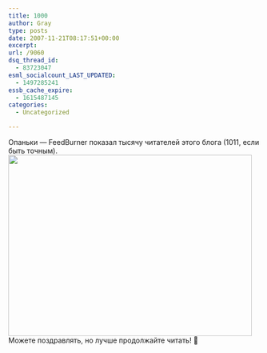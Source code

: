 ```yaml
---
title: 1000
author: Gray
type: posts
date: 2007-11-21T08:17:51+00:00
excerpt:
url: /9060
dsq_thread_id:
  - 83723047
esml_socialcount_LAST_UPDATED:
  - 1497285241
essb_cache_expire:
  - 1615487145
categories:
  - Uncategorized

---
```








Опаньки &#8212; FeedBurner показал тысячу читателей этого блога (1011, если быть точным).  
<img src="https://i0.wp.com/img-fotki.yandex.ru/get/10/gray7400.3a/0_5644_6661d87_XL.jpg?resize=487%2C362" width="487" height="362" title="" alt="" border="0" data-recalc-dims="1" />  
Можете поздравлять, но лучше продолжайте читать! 🙂